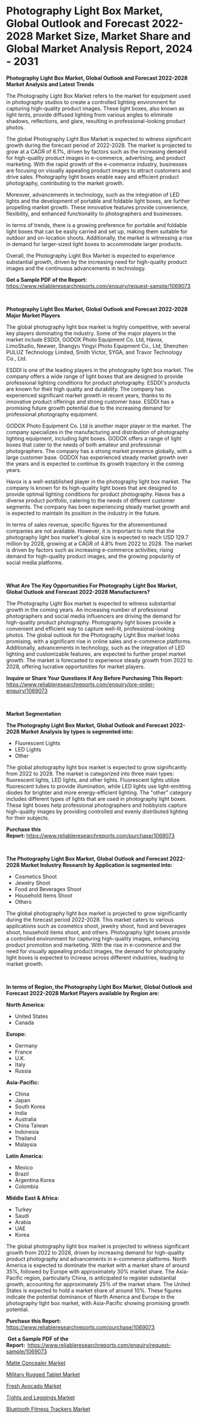 <p><h1>Photography Light Box Market, Global Outlook and Forecast 2022-2028 Market Size, Market Share and Global Market Analysis Report, 2024 - 2031</h1></p><p><strong>Photography Light Box Market, Global Outlook and Forecast 2022-2028 Market Analysis and Latest Trends</strong></p>
<p><p>The Photography Light Box Market refers to the market for equipment used in photography studios to create a controlled lighting environment for capturing high-quality product images. These light boxes, also known as light tents, provide diffused lighting from various angles to eliminate shadows, reflections, and glare, resulting in professional-looking product photos.</p><p>The global Photography Light Box Market is expected to witness significant growth during the forecast period of 2022-2028. The market is projected to grow at a CAGR of 6.1%, driven by factors such as the increasing demand for high-quality product images in e-commerce, advertising, and product marketing. With the rapid growth of the e-commerce industry, businesses are focusing on visually appealing product images to attract customers and drive sales. Photography light boxes enable easy and efficient product photography, contributing to the market growth.</p><p>Moreover, advancements in technology, such as the integration of LED lights and the development of portable and foldable light boxes, are further propelling market growth. These innovative features provide convenience, flexibility, and enhanced functionality to photographers and businesses.</p><p>In terms of trends, there is a growing preference for portable and foldable light boxes that can be easily carried and set up, making them suitable for outdoor and on-location shoots. Additionally, the market is witnessing a rise in demand for larger-sized light boxes to accommodate larger products.</p><p>Overall, the Photography Light Box Market is expected to experience substantial growth, driven by the increasing need for high-quality product images and the continuous advancements in technology.</p></p>
<p><strong>Get a Sample PDF of the Report:&nbsp;</strong> <a href="https://www.reliableresearchreports.com/enquiry/request-sample/1069073">https://www.reliableresearchreports.com/enquiry/request-sample/1069073</a></p>
<p>&nbsp;</p>
<p><strong>Photography Light Box Market, Global Outlook and Forecast 2022-2028 Major Market Players</strong></p>
<p><p>The global photography light box market is highly competitive, with several key players dominating the industry. Some of the major players in the market include ESDDI, GODOX Photo Equipment Co. Ltd, Havox, LimoStudio, Neewer, Shangyu Yingyi Photo Equipment Co., Ltd, Shenzhen PULUZ Technology Limited, Smith Victor, SYGA, and Travor Technology Co., Ltd.</p><p>ESDDI is one of the leading players in the photography light box market. The company offers a wide range of light boxes that are designed to provide professional lighting conditions for product photography. ESDDI's products are known for their high quality and durability. The company has experienced significant market growth in recent years, thanks to its innovative product offerings and strong customer base. ESDDI has a promising future growth potential due to the increasing demand for professional photography equipment.</p><p>GODOX Photo Equipment Co. Ltd is another major player in the market. The company specializes in the manufacturing and distribution of photography lighting equipment, including light boxes. GODOX offers a range of light boxes that cater to the needs of both amateur and professional photographers. The company has a strong market presence globally, with a large customer base. GODOX has experienced steady market growth over the years and is expected to continue its growth trajectory in the coming years.</p><p>Havox is a well-established player in the photography light box market. The company is known for its high-quality light boxes that are designed to provide optimal lighting conditions for product photography. Havox has a diverse product portfolio, catering to the needs of different customer segments. The company has been experiencing steady market growth and is expected to maintain its position in the industry in the future.</p><p>In terms of sales revenue, specific figures for the aforementioned companies are not available. However, it is important to note that the photography light box market's global size is expected to reach USD 129.7 million by 2028, growing at a CAGR of 4.8% from 2022 to 2028. The market is driven by factors such as increasing e-commerce activities, rising demand for high-quality product images, and the growing popularity of social media platforms.</p></p>
<p>&nbsp;</p>
<p><strong>What Are The Key Opportunities For Photography Light Box Market, Global Outlook and Forecast 2022-2028 Manufacturers?</strong></p>
<p><p>The Photography Light Box market is expected to witness substantial growth in the coming years. An increasing number of professional photographers and social media influencers are driving the demand for high-quality product photography. Photography light boxes provide a convenient and efficient way to capture well-lit, professional-looking photos. The global outlook for the Photography Light Box market looks promising, with a significant rise in online sales and e-commerce platforms. Additionally, advancements in technology, such as the integration of LED lighting and customizable features, are expected to further propel market growth. The market is forecasted to experience steady growth from 2022 to 2028, offering lucrative opportunities for market players.</p></p>
<p><strong>Inquire or Share Your Questions If Any Before Purchasing This Report:</strong> <a href="https://www.reliableresearchreports.com/enquiry/pre-order-enquiry/1069073">https://www.reliableresearchreports.com/enquiry/pre-order-enquiry/1069073</a></p>
<p>&nbsp;</p>
<p><strong>Market Segmentation</strong></p>
<p><strong>The Photography Light Box Market, Global Outlook and Forecast 2022-2028 Market Analysis by types is segmented into:</strong></p>
<p><ul><li>Fluorescent Lights</li><li>LED Lights</li><li>Other</li></ul></p>
<p><p>The global photography light box market is expected to grow significantly from 2022 to 2028. The market is categorized into three main types: fluorescent lights, LED lights, and other lights. Fluorescent lights utilize fluorescent tubes to provide illumination, while LED lights use light-emitting diodes for brighter and more energy-efficient lighting. The "other" category includes different types of lights that are used in photography light boxes. These light boxes help professional photographers and hobbyists capture high-quality images by providing controlled and evenly distributed lighting for their subjects.</p></p>
<p><strong>Purchase this Report:&nbsp;</strong><a href="https://www.reliableresearchreports.com/purchase/1069073">https://www.reliableresearchreports.com/purchase/1069073</a></p>
<p>&nbsp;</p>
<p><strong>The Photography Light Box Market, Global Outlook and Forecast 2022-2028 Market Industry Research by Application is segmented into:</strong></p>
<p><ul><li>Cosmetics Shoot</li><li>Jewelry Shoot</li><li>Food and Beverages Shoot</li><li>Household Items Shoot</li><li>Others</li></ul></p>
<p><p>The global photography light box market is projected to grow significantly during the forecast period 2022-2028. This market caters to various applications such as cosmetics shoot, jewelry shoot, food and beverages shoot, household items shoot, and others. Photography light boxes provide a controlled environment for capturing high-quality images, enhancing product promotion and marketing. With the rise in e-commerce and the need for visually appealing product images, the demand for photography light boxes is expected to increase across different industries, leading to market growth.</p></p>
<p>&nbsp;</p>
<p><strong>In terms of Region, the Photography Light Box Market, Global Outlook and Forecast 2022-2028 Market Players available by Region are:</strong></p>
<p>
    <p> <strong> North America: </strong>
        <ul>
            <li>United States</li>
            <li>Canada</li>
        </ul>
        </p> 
    <p> <strong> Europe: </strong>
        <ul>
            <li>Germany</li>
            <li>France</li>
            <li>U.K.</li>
            <li>Italy</li>
            <li>Russia</li>
        </ul>
        </p> 
    <p> <strong> Asia-Pacific: </strong>
        <ul>
            <li>China</li>
            <li>Japan</li>
            <li>South Korea</li>
            <li>India</li>
            <li>Australia</li>
            <li>China Taiwan</li>
            <li>Indonesia</li>
            <li>Thailand</li>
            <li>Malaysia</li>
        </ul>
        </p> 
    <p> <strong> Latin America: </strong>
        <ul>
            <li>Mexico</li>
            <li>Brazil</li>
            <li>Argentina Korea</li>
            <li>Colombia</li>
        </ul>
        </p> 
    <p> <strong> Middle East & Africa: </strong>
        <ul>
            <li>Turkey</li>
            <li>Saudi</li>
            <li>Arabia</li>
            <li>UAE</li>
            <li>Korea</li>
        </ul>
    </p>
    </p>
<p><p>The global photography light box market is projected to witness significant growth from 2022 to 2028, driven by increasing demand for high-quality product photography and advancements in e-commerce platforms. North America is expected to dominate the market with a market share of around 35%, followed by Europe with approximately 30% market share. The Asia-Pacific region, particularly China, is anticipated to register substantial growth, accounting for approximately 25% of the market share. The United States is expected to hold a market share of around 10%. These figures indicate the potential dominance of North America and Europe in the photography light box market, with Asia-Pacific showing promising growth potential.</p></p>
<p><strong>Purchase this Report: </strong><a href="https://www.reliableresearchreports.com/purchase/1069073">https://www.reliableresearchreports.com/purchase/1069073</a></p>
<p>&nbsp;<strong>Get a Sample PDF of the Report:&nbsp;&nbsp;</strong><a href="https://www.reliableresearchreports.com/enquiry/request-sample/1069073">https://www.reliableresearchreports.com/enquiry/request-sample/1069073</a></p>
<p><strong></strong></p>
<p><p><a href="https://medium.com/@sarademiri71/matte-concealer-market-furnishes-information-on-market-share-market-trends-and-market-growth-07f87fd5bcfd">Matte Concealer Market</a></p><p><a href="https://medium.com/@sarademiri71/military-rugged-tablet-market-size-reveals-the-best-marketing-channels-in-global-industry-19b8ca0c2f33">Military Rugged Tablet Market</a></p><p><a href="https://medium.com/@sarademiri71/fresh-avocado-market-trends-forecast-and-competitive-analysis-to-2031-20fb54447222">Fresh Avocado Market</a></p><p><a href="https://medium.com/@sarademiri71/tights-and-leggings-market-trends-forecast-and-competitive-analysis-to-2031-c01cd59d272d">Tights and Leggings Market</a></p><p><a href="https://medium.com/@sarademiri71/bluetooth-fitness-trackers-market-size-and-market-trends-complete-industry-overview-2024-to-2031-4c05e56a91a2">Bluetooth Fitness Trackers Market</a></p></p>